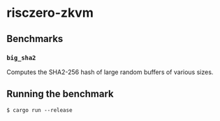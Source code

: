 # risczero-zkvm

## Benchmarks

### `big_sha2`

Computes the SHA2-256 hash of large random buffers of various sizes.

## Running the benchmark

```console
$ cargo run --release
```
